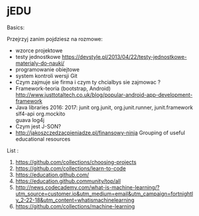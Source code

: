 # jEDU

Basics:

Przejrzyj zanim pojdziesz na rozmowe:

- wzorce projektowe
- testy jednostkowe
https://devstyle.pl/2013/04/22/testy-jednostkowe-materialy-do-nauki/
- programowanie obiejtowe
- system kontroli wersji Git
- Czym zajmuje sie firma i czym ty chcialbys sie zajmowac ?
- Framework-teoria (bootstrap, Android)
	http://www.justtotaltech.co.uk/blog/popular-android-app-development-framework
- Java libraries
2016:      2017:
junit	   org.junit, org.junit.runner, junit.framework	
slf4-api   org.mockito	
guava
log4j
- Czym jest J-SON?
- http://jakoszczedzacpieniadze.pl/finansowy-ninja
Grouping of useful educational resources

List :

1. https://github.com/collections/choosing-projects
2. https://github.com/collections/learn-to-code
3. https://education.github.com/
4. https://education.github.community/top/all
5. http://news.codecademy.com/what-is-machine-learning/?utm_source=customer.io&utm_medium=email&utm_campaign=fortnightly_2-22-18&utm_content=whatismachinelearning
6. https://github.com/collections/machine-learning


